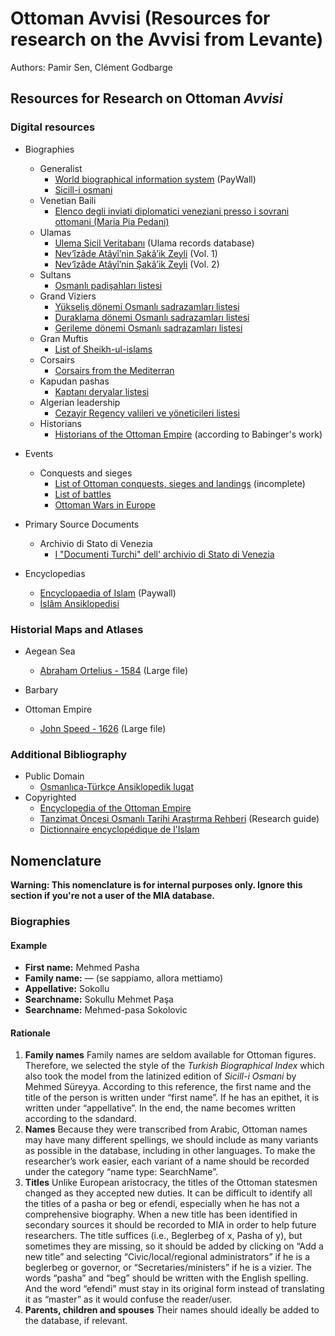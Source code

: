 # Ottoman Avvisi (Resources for research on the Avvisi from Levante)
Authors: Pamir Sen, Clément Godbarge

## Resources for Research on Ottoman *Avvisi*

### Digital resources
- Biographies
    -   Generalist
        -   [World biographical information system](https://wbis.degruyter.com) (PayWall)
        -   [Sicill-i osmani](https://archive.org/details/sicill-i.osmani_01/Sicill-i.Osmani_01/mode/1up)
    -   Venetian Baili
        -   [Elenco degli inviati diplomatici veneziani presso i sovrani ottomani (Maria Pia Pedani)](https://iris.unive.it/retrieve/handle/10278/14216/17947/044_ejos_elenco%20inviati.pdf)    
    -   Ulamas
        -   [Ulema Sicil Veritabanı](http://ktp.isam.org.tr/?url=ulemasicil/) (Ulama records database)
        -   [Nev‘îzâde Atâyî’nin Şakâ’ik Zeyli](https://archive.org/details/Hadikul-HakikFTekmileti-akik1.Cilt-NevzdeAty) (Vol. 1)
        -   [Nev‘îzâde Atâyî’nin Şakâ’ik Zeyli](https://archive.org/details/Hadikul-HakikFTekmileti-akik2.Cilt-NevzdeAty) (Vol. 2)
    -   Sultans
        -   [Osmanlı padişahları listesi](https://tr.wikipedia.org/wiki/Osmanl%C4%B1_padi%C5%9Fahlar%C4%B1_listesi)
    -   Grand Viziers
        -   [Yükseliş dönemi Osmanlı sadrazamları listesi](https://tr.wikipedia.org/wiki/Y%C3%BCkseli%C5%9F_d%C3%B6nemi_Osmanl%C4%B1_sadrazamlar%C4%B1_listesi)
        -   [Duraklama dönemi Osmanlı sadrazamları listesi](https://tr.wikipedia.org/wiki/Duraklama_d%C3%B6nemi_Osmanl%C4%B1_sadrazamlar%C4%B1_listesi)
        -   [Gerileme dönemi Osmanlı sadrazamları listesi](https://tr.wikipedia.org/wiki/Gerileme_d%C3%B6nemi_Osmanl%C4%B1_sadrazamlar%C4%B1_listesi)
    -   Gran Muftis
        -   [List of Sheikh-ul-islams](https://tr.wikipedia.org/wiki/Osmanl%C4%B1_%C5%9Feyh%C3%BClislamlar%C4%B1_listesi)
    -   Corsairs
        -   [Corsairs from the Mediterran](https://corsaridelmediterraneo.it/)
    -   Kapudan pashas
        -   [Kaptanı deryalar listesi](https://tr.wikipedia.org/wiki/Kaptan-%C4%B1_deryalar_listesi)
    -   Algerian leadership 
        -   [Cezayir Regency valileri ve yöneticileri listesi](https://stringfixer.com/tr/List_of_Pasha_and_Dey_of_Algiers)
    -   Historians
        -   [Historians of the Ottoman Empire](https://ottomanhistorians.uchicago.edu/) (according to Babinger's work)       
- Events
    -   Conquests and sieges
        -   [List of Ottoman conquests, sieges and landings](https://en.wikipedia.org/wiki/List_of_Ottoman_conquests,_sieges_and_landings) (incomplete)
        -   [List of battles](https://en.wikipedia.org/wiki/List_of_battles_involving_the_Ottoman_Empire)
        -   [Ottoman Wars in Europe](https://en.wikipedia.org/wiki/Ottoman_wars_in_Europe)

- Primary Source Documents
    - Archivio di Stato di Venezia
        -   [I "Documenti Turchi" dell' archivio di Stato di Venezia](http://www.archivi.beniculturali.it/dga/uploads/documents/Strumenti/5156eeece7a3c.pdf)  

- Encyclopedias
    - [Encyclopaedia of Islam](https://referenceworks.brillonline.com/browse/encyclopaedia-of-islam-2) (Paywall)
    - [İslâm Ansiklopedisi](https://islamansiklopedisi.org.tr)

### Historial Maps and Atlases
- Aegean Sea
    - [Abraham Ortelius - 1584](https://commons.wikimedia.org/wiki/File:1584_map_of_Greece_by_Abraham_Ortelius.jpg#/media/File:1584_map_of_Greece_by_Abraham_Ortelius.jpg) (Large file)

- Barbary

- Ottoman Empire
    - [John Speed - 1626](https://upload.wikimedia.org/wikipedia/commons/a/a3/The_Turkish_Empire._Newly_Augmented_by_John_Speed._1626.jpg) (Large file)

### Additional Bibliography
- Public Domain
    - [Osmanlıca-Türkçe Ansiklopedik lugat](https://archive.org/details/Osmanlca-TTrkreAnsiklopedikLkgat/page/n12/mode/1up)  
- Copyrighted
    - [Encyclopedia of the Ottoman Empire](https://www.worldcat.org/title/encyclopedia-of-the-ottoman-empire/oclc/1295930872)
    - [Tanzimat Öncesi Osmanlı Tarihi Araştırma Rehberi](http://www.worldcat.org/oclc/1089193996) (Research guide)
    - [Dictionnaire encyclopédique de l'Islam](https://www.worldcat.org/title/dictionnaire-encyclopedique-de-lislam/oclc/1023961363)

## Nomenclature

**Warning: This nomenclature is for internal purposes only. Ignore this section if you're not a user of the MIA database.**

### Biographies

#### Example 

- **First name:** Mehmed Pasha
- **Family name:** — (se sappiamo, allora mettiamo)
- **Appellative:** Sokollu
- **Searchname:** Sokullu Mehmet Paşa
- **Searchname:** Mehmed-pasa Sokolovic

#### Rationale
1. **Family names** Family names are seldom available for Ottoman figures. Therefore, we selected the style of the _Turkish Biographical Index_ which also took the model from the latinized edition of _Sicill-i Osmani_ by Mehmed Süreyya. According to this reference, the first name and the title of the person is written under “first name”. If he has an epithet, it is written under “appellative”. In the end, the name becomes written according to the sdandard. 
2. **Names** Because they were transcribed from Arabic, Ottoman names may have many different spellings, we should include as many variants as possible in the database, including in other languages. To make the researcher’s work easier, each variant of a name should be recorded under the category “name type: SearchName”. 
3. **Titles** Unlike European aristocracy, the titles of the Ottoman statesmen changed as they accepted new duties. It can be difficult to identify all the titles of a pasha or beg or efendi, especially when he has not a comprehensive biography. When a new title has been identified in secondary sources it should be recorded to MIA in order to help future researchers. The title suffices (i.e., Beglerbeg of x, Pasha of y), but sometimes they are missing, so it should be added by clicking on “Add a new title” and selecting “Civic/local/regional administrators” if he is a beglerbeg or governor, or “Secretaries/ministers” if he is a vizier. The words “pasha” and “beg” should be written with the English spelling. And the word “efendi” must stay in its original form instead of translating it as “master” as it would confuse the reader/user.
4. **Parents, children and spouses** Their names should ideally be added to the database, if relevant.  
